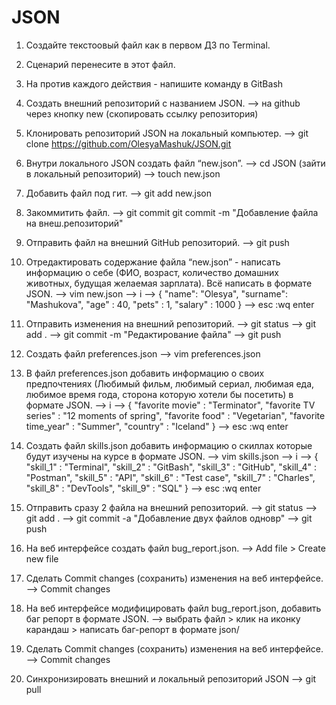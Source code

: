 # JSON

 1. Создайте текстоовый файл как в первом ДЗ по Terminal.
 2. Сценарий перенесите в этот файл.
 3. На против каждого действия - напишите команду в GitBash

 4. Создать внешний репозиторий c названием JSON.
--> на github через кнопку new (скопировать ссылку репозитория)

 5. Клонировать репозиторий JSON на локальный компьютер.
--> git clone https://github.com/OlesyaMashuk/JSON.git

 6. Внутри локального JSON создать файл “new.json”.
--> cd JSON (зайти в локальный репозиторий)
--> touch new.json

 7. Добавить файл под гит.
--> git add new.json

 8. Закоммитить файл.
--> git commit git commit -m "Добавление файла на внеш.репозиторий"

 9. Отправить файл на внешний GitHub репозиторий.
--> git push

 10. Отредактировать содержание файла “new.json” - написать информацию о себе (ФИО, возраст, количество домашних животных, будущая желаемая зарплата). Всё написать в формате JSON.
--> vim new.json
--> i 
--> {
        "name": "Olesya",
        "surname": "Mashukova",
        "age" : 40,
        "pets" : 1,
        "salary" : 1000
}
--> esc :wq enter

 11. Отправить изменения на внешний репозиторий.
--> git status
--> git add .
--> git commit -m "Редактирование файла"
--> git push

 12. Создать файл preferences.json
--> vim preferences.json

 13. В файл preferences.json добавить информацию о своих предпочтениях (Любимый фильм, любимый сериал, любимая еда, любимое время года, сторона которую хотели бы посетить) в формате JSON.
--> i
--> {
        "favorite movie" : "Terminator",
        "favorite TV series" : "12 moments of spring",
        "favorite food" : "Vegetarian",
        "favorite time_year" : "Summer",
        "country" : "Iceland"
}
--> esc :wq enter

 14. Создать файл skills.json добавить информацию о скиллах которые будут изучены на курсе в формате JSON.
--> vim skills.json
--> i
--> {
	"skill_1" : "Terminal",
	"skill_2" : "GitBash",
	"skill_3" : "GitHub",
	"skill_4" : "Postman",
	"skill_5" : "API",
	"skill_6" : "Test case",
	"skill_7" : "Charles",
	"skill_8" : "DevTools",
	"skill_9" : "SQL"
}
--> esc :wq enter

 15. Отправить сразу 2 файла на внешний репозиторий.
--> git status
--> git add .
--> git commit -a "Добавление двух файлов одновр"
--> git push

 16. На веб интерфейсе создать файл bug_report.json.
--> Add file > Create new file

 17. Сделать Commit changes (сохранить) изменения на веб интерфейсе.
--> Commit changes

 18. На веб интерфейсе модифицировать файл bug_report.json, добавить баг репорт в формате JSON.
--> выбрать файл > клик на иконку карандаш > написать баг-репорт в формате json/

 19. Сделать Commit changes (сохранить) изменения на веб интерфейсе.
--> Commit changes

 20. Синхронизировать внешний и локальный репозиторий JSON
--> git pull
